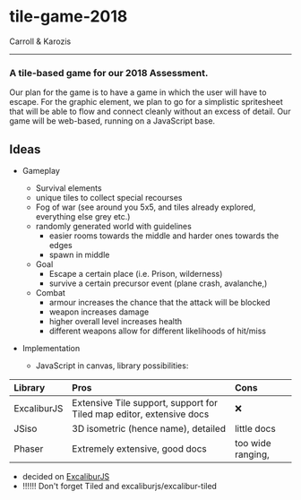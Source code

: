 # tile-game-2018
Carroll & Karozis

---

### A tile-based game for our 2018 Assessment.

Our plan for the game is to have a game in which the user will have to escape. For the graphic element, we plan to go for a simplistic spritesheet that will be able to flow and connect cleanly without an excess of detail. Our game will be web-based, running on a JavaScript base.

## Ideas

- Gameplay
  - Survival elements
  - unique tiles to collect special recourses
  - Fog of war (see around you 5x5, and tiles already explored, everything else grey etc.)
  - randomly generated world with guidelines
    - easier rooms towards the middle and harder ones towards the edges
    - spawn in middle
  - Goal
    - Escape a certain place (i.e. Prison, wilderness)
    - survive a certain precursor event (plane crash, avalanche,)
  - Combat
    - armour increases the chance that the attack will be blocked
    - weapon increases damage
    - higher overall level increases health
    - different weapons allow for different likelihoods of hit/miss

- Implementation
  - JavaScript in canvas, library possibilities:

| Library           | Pros           | Cons     |
| :-------------    | :------------- | :------- |
| ExcaliburJS       | Extensive Tile support, support for Tiled map editor, extensive docs | ❌ |
| JSiso | 3D isometric (hence name), detailed | little docs |
| Phaser | Extremely extensive, good docs | too wide ranging,  |

  - decided on [ExcaliburJS](https://excaliburjs.com)
  - !!!!!! Don't forget Tiled and excaliburjs/excalibur-tiled

